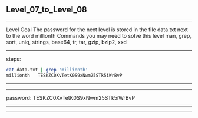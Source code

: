 ## Level_07_to_Level_08

--------------------------------------



Level Goal
The password for the next level is stored in the file data.txt
next to the word millionth
Commands you may need to solve this level
man,
grep, sort, uniq, strings, base64, tr, tar, gzip, bzip2, xxd


-------
steps: 

```Bash
cat data.txt | grep 'millionth'
millionth   TESKZC0XvTetK0S9xNwm25STk5iWrBvP
```
-------


----------

password: TESKZC0XvTetK0S9xNwm25STk5iWrBvP

----------

--------------------------------------

